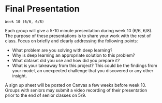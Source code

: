 # Final Presentation
```{admonition} Due Date
Week 10 (6/6, 6/8)
```
Each group will give a 5-10 minute presentation during week 10 (6/6, 6/8). The purpose of these presentations is to share your work with the rest of class. Focus on briefly and clearly addressing the following points:
- What problem are you solving with deep learning?
- Why is deep learning an appropriate solution to this problem?
- What dataset did you use and how did you prepare it?
- What is your takeaway from this project? This could be the findings from your model, an unexpected challenge that you discovered or any other insight.

A sign up sheet will be posted on Canvas a few weeks before week 10. Groups with seniors may submit a video recording of their presentation prior to the end of senior classes on 5/9.